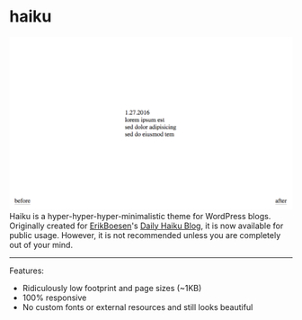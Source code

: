 # haiku
![Haiku Screenshot](screenshot.png)
Haiku is a hyper-hyper-hyper-minimalistic theme for WordPress blogs. Originally created for [ErikBoesen](https://github.com/ErikBoesen)'s [Daily Haiku Blog](http://erikboesen.com/haiku), it is now available for public usage. However, it is not recommended unless you are completely out of your mind.

---

Features:
* Ridiculously low footprint and page sizes (~1KB)
* 100% responsive
* No custom fonts or external resources and still looks beautiful